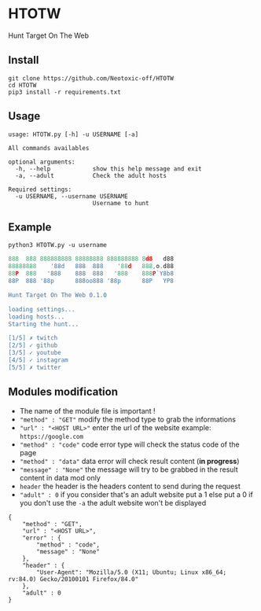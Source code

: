 # HTOTW
Hunt Target On The Web

## Install
```
git clone https://github.com/Neotoxic-off/HTOTW
cd HTOTW
pip3 install -r requirements.txt
```

## Usage
```
usage: HTOTW.py [-h] -u USERNAME [-a]

All commands availables

optional arguments:
  -h, --help            show this help message and exit
  -a, --adult           Check the adult hosts

Required settings:
  -u USERNAME, --username USERNAME
                        Username to hunt
```

## Example
```
python3 HTOTW.py -u username
```

```go
888  888 888888888 88888888 888888888 8d8   d88
88888888    '88d   888  888    '88d   888,o.d88
88P  888   '888    888  888   '888    888P`Y8b8
88P  888 '88p      888oo888 '88p      88P   YP8

Hunt Target On The Web 0.1.0

loading settings...
loading hosts...
Starting the hunt...

[1/5] ✗ twitch
[2/5] ✓ github
[3/5] ✓ youtube
[4/5] ✓ instagram
[5/5] ✗ twitter

```

## Modules modification

- The name of the module file is important !
- `"method" : "GET"` modify the method type to grab the informations
- `"url" : "<HOST URL>"` enter the url of the website example: `https://google.com`
- `"method" : "code"` code error type will check the status code of the page
- `"method" : "data"` data error will check result content (**in progress**)
- `"message" : "None"` the message will try to be grabbed in the result content in data mod only
- `header` the header is the headers content to send during the request
- `"adult" : 0` if you consider that's an adult website put a 1 else put a 0
if you don't use the `-a` the adult website won't be displayed

```
{
    "method" : "GET",
    "url" : "<HOST URL>",
    "error" : {
        "method" : "code",
        "message" : "None"
    },
    "header" : {
        "User-Agent": "Mozilla/5.0 (X11; Ubuntu; Linux x86_64; rv:84.0) Gecko/20100101 Firefox/84.0"
    },
    "adult" : 0
}
```